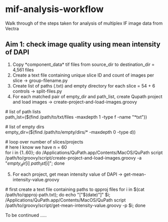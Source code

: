 # mif-analysis-workflow
Walk through of the steps taken for analysis of multiplex IF image data from Vectra

## Aim 1: check image quality using mean intensity of DAPI

1. Copy \*component_data\* tif files from source_dir to destination_dir = 4,561 files
2. Create a text file containing unique slice ID and count of images per slice -> group-filename.py
3. Create list of paths (.txt) and empty directory for each slice = 54 + 6 controls -> split-files.py
4. For each matched pair of empty_dir and path_list, create Qupath project and load images -> create-project-and-load-images.groovy

  \# list of path lists  
  path_lst=($(find /path/to/txt/files -maxdepth 1 -type f -name "*txt"))  

  \# list of empty dirs  
  empty_dir=($(find /path/to/empty/dirs/* -maxdepth 0 -type d))  
  
  \# loop over number of slices/projects  
  \# here I know we have n = 60  
  for i in {1..60}; do /Applications/QuPath.app/Contents/MacOS/QuPath script /path/to/groovy/script/create-project-and-load-images.groovy -a "$empty_dir[$i] $path_lst[$i]"; done  

5. For each project, get mean intensity value of DAPI -> get-mean-intensity-value.groovy

  \# first create a text file containing paths to qpproj files
  for i in $(cat /path/to/qpproj-path.txt); do echo "["$(date)"]" $i; /Applications/QuPath.app/Contents/MacOS/QuPath script /path/to/groovy/script/get-mean-intensity-value.groovy -p $i; done

To be continued .....  
